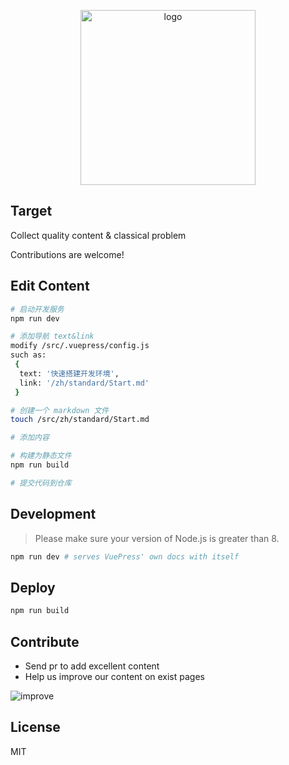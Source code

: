<p align="center">
  <img width="280" src="https://timgsa.baidu.com/timg?image&quality=80&size=b9999_10000&sec=1564671932022&di=b6d7d0af3e642fd4ab8177ecedb3fee1&imgtype=0&src=http%3A%2F%2Fimg1.gtimg.com%2F16%2F1619%2F161934%2F16193418_1200x1000_0.jpg" alt="logo">
</p>

## Target
Collect quality content & classical problem

Contributions are welcome!

## Edit Content
``` bash
# 启动开发服务
npm run dev

# 添加导航 text&link
modify /src/.vuepress/config.js
such as: 
 {
  text: '快速搭建开发环境',
  link: '/zh/standard/Start.md'
 }

# 创建一个 markdown 文件
touch /src/zh/standard/Start.md

# 添加内容

# 构建为静态文件
npm run build

# 提交代码到仓库
```

## Development

> Please make sure your version of Node.js is greater than 8.

``` bash
npm run dev # serves VuePress' own docs with itself
```

## Deploy
``` bash
npm run build
```

## Contribute
- Send pr to add excellent content
- Help us improve our content on exist pages  

![improve](/src/.vuepress/public//img/improve.png)

## License

MIT

